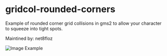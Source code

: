 # gridcol-rounded-corners
Example of rounded corner grid collisions in gms2 to allow your character to squeeze into tight spots.

Maintined by: net8floz

![Image Example](https://i.imgur.com/AXT78iW.png)

